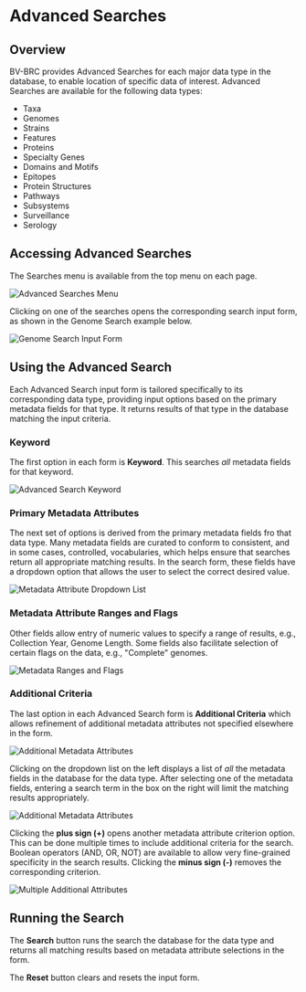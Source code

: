 # Advanced Searches

## Overview

BV-BRC provides Advanced Searches for each major data type in the database, to enable location of specific data of interest. Advanced Searches are available for the following data types:

* Taxa
* Genomes
* Strains
* Features
* Proteins
* Specialty Genes
* Domains and Motifs
* Epitopes
* Protein Structures
* Pathways
* Subsystems
* Surveillance
* Serology

## Accessing Advanced Searches

The Searches menu is available from the top menu on each page. 

![Advanced Searches Menu](./images/searches_top_menu.png)

Clicking on one of the searches opens the corresponding search input form, as shown in the Genome Search example below.

![Genome Search Input Form](./images/search_form_genome.png)

## Using the Advanced Search

Each Advanced Search input form is tailored specifically to its corresponding data type, providing input options based on the primary metadata fields for that type. It returns results of that type in the database matching the input criteria.  

### Keyword

The first option in each form is **Keyword**. This searches *all* metadata fields for that keyword. 

![Advanced Search Keyword](./images/search_advanced_keyword.png)

### Primary Metadata Attributes
The next set of options is derived from the primary metadata fields fro that data type. Many metadata fields are curated to conform to consistent, and in some cases, controlled, vocabularies, which helps ensure that searches return all appropriate matching results. In the search form, these fields have a dropdown option that allows the user to select the correct desired value.  

![Metadata Attribute Dropdown List](./images/search_attribute_dropdown.png)

### Metadata Attribute Ranges and Flags

Other fields allow entry of numeric values to specify a range of results, e.g., Collection Year, Genome Length. Some fields also facilitate selection of certain flags on the data, e.g., "Complete" genomes.

![Metadata Ranges and Flags](./images/search_range_flag.png)

### Additional Criteria 

The last option in each Advanced Search form is **Additional Criteria** which allows refinement of additional metadata attributes not specified elsewhere in the form. 

![Additional Metadata Attributes](./images/search_additional_criteria.png)

Clicking on the dropdown list on the left displays a list of *all* the metadata fields in the database for the data type. After selecting one of the metadata fields, entering a search term in the box on the right will limit the matching results appropriately. 

![Additional Metadata Attributes](./images/search_metadata_field_list.png)

Clicking the **plus sign (+)** opens another metadata attribute criterion option. This can be done multiple times to include additional criteria for the search. Boolean operators (AND, OR, NOT) are available to allow very fine-grained specificity in the search results. Clicking the **minus sign (-)** removes the corresponding criterion.

![Multiple Additional Attributes](./images/search_add_criteria.png)

## Running the Search

The **Search** button runs the search the database for the data type and returns all matching results based on metadata attribute selections in the form.

The **Reset** button clears and resets the input form.